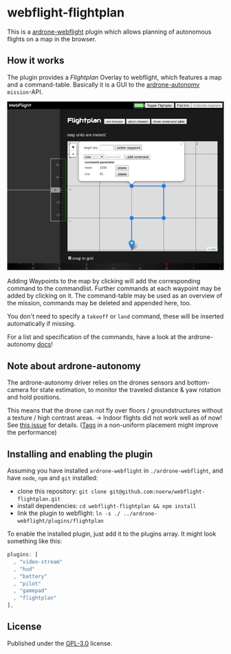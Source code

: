# webflight-flightplan

This is a [ardrone-webflight](https://github.com/eschnou/ardrone-webflight) plugin which allows planning of autonomous flights on a map in the browser.

## How it works
The plugin provides a *Flightplan* Overlay to webflight, which features a map and a command-table.
Basically it is a GUI to the [ardrone-autonomy](https://github.com/eschnou/ardrone-autonomy) `mission`-API.

![screenshot](https://raw.githubusercontent.com/noerw/webflight-flightplan/master/screenshot.png)

Adding Waypoints to the map by clicking will add the corresponding command to the commandlist.
Further commands at each waypoint may be added by clicking on it.
The command-table may be used as an overview of the mission, commands may be deleted and appended here, too.

You don't need to specify a `takeoff` or `land` command, these will be inserted automatically if missing.

For a list and specification of the commands, have a look at the ardrone-autonomy [docs](https://github.com/eschnou/ardrone-autonomy#mission)!

## Note about ardrone-autonomy
The ardrone-autonomy driver relies on the drones sensors and bottom-camera for state estimation, to monitor the traveled distance & yaw rotation and hold positions.

This means that the drone can not fly over floors / groundstructures without a texture / high contrast areas.
-> Indoor flights did not work well as of now!
See [this issue](https://github.com/eschnou/ardrone-autonomy/issues/8) for details.
([Tags](blob/master/OBW-Roundel.png) in a non-uniform placement might improve the performance)

## Installing and enabling the plugin
Assuming you have installed `ardrone-webflight` in `./ardrone-webflight`, and have `node`, `npm` and `git` installed:

- clone this repository:        `git clone git@github.com:noerw/webflight-flightplan.git`
- install dependencies:         `cd webflight-flightplan && npm install`
- link the plugin to webflight: `ln -s ./ ../ardrone-webflight/plugins/flightplan`

To enable the installed plugin, just add it to the plugins array.
It might look something like this:

```js
plugins: [
  , "video-stream"
  , "hud"
  , "battery"
  , "pilot"
  , "gamepad"
  , "flightplan"
],

```

## License
Published under the [GPL-3.0](./LICENSE) license.
